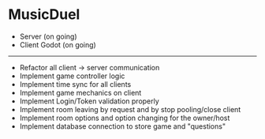 # MusicDuel

- Server (on going)
- Client Godot (on going)

-----

- Refactor all client -> server communication
- Implement game controller logic
- Implement time sync for all clients
- Implement game mechanics on client
- Implement Login/Token validation properly
- Implement room leaving by request and by stop pooling/close client
- Implement room options and option changing for the owner/host
- Implement database connection to store game and "questions"
